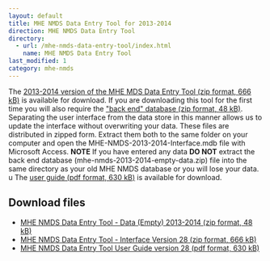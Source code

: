 ```yaml
---
layout: default
title: MHE NMDS Data Entry Tool for 2013-2014
direction: MHE NMDS Data Entry Tool
directory:
  - url: /mhe-nmds-data-entry-tool/index.html
    name: MHE NMDS Data Entry Tool
last_modified: 1
category: mhe-nmds
---
```


The [2013-2014 version of the MHE MDS Data Entry Tool (zip format, 666 kB)][interface-href] is available for download.
If you are downloading this tool for the first time you will also require the ["back end" database (zip format, 48 kB)][emptydata-href]. Separating the user interface from the data store in this manner allows us to update the interface without overwriting your data.
These files are distributed in zipped form. Extract them both to the same folder on your computer and open the MHE-NMDS-2013-2014-Interface.mdb file with Microsoft Access.
**NOTE** If you have entered any data **DO NOT** extract the back end database (mhe-nmds-2013-2014-empty-data.zip) file into the same directory as your old MHE NMDS database or you will lose your data.
u
The [user guide (pdf format, 630 kB)][userguide-href] is available for download.
## Download files
* [MHE NMDS Data Entry Tool - Data (Empty) 2013-2014 (zip format, 48 kB)][emptydata-href]
* [MHE NMDS Data Entry Tool - Interface Version 28 (zip format, 666 kB)][interface-href]
* [MHE NMDS Data Entry Tool User Guide version 28 (pdf format, 630 kB)][userguide-href]

[interface-href]: /site/assets/files/1029/mhe-nmds-2013-2014-interface.zip
[emptydata-href]: /site/assets/files/1029/mhe-nmds-2013-2014-empty-data.zip
[userguide-href]: /site/assets/files/1029/mhe-nmds-2013-2014-de-tool-user-guide.pdf
